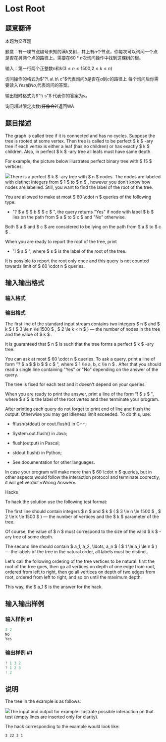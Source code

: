 # Lost Root

## 题意翻译

本题为交互题

题意：有一棵节点编号未知的满$k$叉树，其上有$n$个节点，你每次可以询问一个点是否在另两个点的路径上。需要在$60*n$次询问操作中找到这棵树的根。

输入：第一行两个正整数$n$和$k$($3\le n \le1500$,$2 \le k \le n$)

询问操作的格式为$"?\ a\ b\ c"$代表询问$b$是否在$a$到$c$的路径上 每个询问后你需要读入$Yes$或$No$,代表询问的答案。

输出根时格式为$"!\ s"$ 代表你的答案为$s$。

询问超过限定次数(~~好像会?~~)返回WA

## 题目描述

The graph is called tree if it is connected and has no cycles. Suppose the tree is rooted at some vertex. Then tree is called to be perfect $ k $ -ary tree if each vertex is either a leaf (has no children) or has exactly $ k $ children. Also, in perfect $ k $ -ary tree all leafs must have same depth.

For example, the picture below illustrates perfect binary tree with $ 15 $ vertices:

![](https://cdn.luogu.com.cn/upload/vjudge_pic/CF1061F/de3b5e14c77844d7d6fc27de5ae9982f4c3acaed.png)There is a perfect $ k $ -ary tree with $ n $ nodes. The nodes are labeled with distinct integers from $ 1 $ to $ n $ , however you don't know how nodes are labelled. Still, you want to find the label of the root of the tree.

You are allowed to make at most $ 60 \cdot n $ queries of the following type:

- "? $ a $ $ b $ $ c $ ", the query returns "Yes" if node with label $ b $ lies on the path from $ a $ to $ c $ and "No" otherwise.

Both $ a $ and $ c $ are considered to be lying on the path from $ a $ to $ c $ .

When you are ready to report the root of the tree, print

- "! $ s $ ", where $ s $ is the label of the root of the tree.

It is possible to report the root only once and this query is not counted towards limit of $ 60 \cdot n $ queries.

## 输入输出格式

### 输入格式

### 输出格式

The first line of the standard input stream contains two integers $ n $ and $ k $ ( $ 3 \le n \le 1500 $ , $ 2 \le k < n $ ) — the number of nodes in the tree and the value of $ k $ .

It is guaranteed that $ n $ is such that the tree forms a perfect $ k $ -ary tree.

You can ask at most $ 60 \cdot n $ queries. To ask a query, print a line of form "? $ a $ $ b $ $ c $ ", where $ 1 \le a, b, c \le n $ . After that you should read a single line containing "Yes" or "No" depending on the answer of the query.

The tree is fixed for each test and it doesn't depend on your queries.

When you are ready to print the answer, print a line of the form "! $ s $ ", where $ s $ is the label of the root vertex and then terminate your program.

After printing each query do not forget to print end of line and flush the output. Otherwise you may get Idleness limit exceeded. To do this, use:

- fflush(stdout) or cout.flush() in C++;

- System.out.flush() in Java;

- flush(output) in Pascal;

- stdout.flush() in Python;

- See documentation for other languages.

In case your program will make more than $ 60 \cdot n $ queries, but in other aspects would follow the interaction protocol and terminate coorectly, it will get verdict «Wrong Answer».

Hacks

To hack the solution use the following test format:

The first line should contain integers $ n $ and $ k $ ( $ 3 \le n \le 1500 $ , $ 2 \le k \le 1500 $ ) — the number of vertices and the $ k $ parameter of the tree.

Of course, the value of $ n $ must correspond to the size of the valid $ k $ -ary tree of some depth.

The second line should contain $ a_1, a_2, \ldots, a_n $ ( $ 1 \le a_i \le n $ ) — the labels of the tree in the natural order, all labels must be distinct.

Let's call the following ordering of the tree vertices to be natural: first the root of the tree goes, then go all vertices on depth of one edge from root, ordered from left to right, then go all vertices on depth of two edges from root, ordered from left to right, and so on until the maximum depth.

This way, the $ a_1 $ is the answer for the hack.

## 输入输出样例

### 输入样例 #1

```cpp
3 2
No
Yes

```
### 输出样例 #1

```cpp
? 1 3 2
? 1 2 3
! 2
```


## 说明

The tree in the example is as follows:

![](https://cdn.luogu.com.cn/upload/vjudge_pic/CF1061F/35da047bbd950ed349ebd6f2af925910ac0595d3.png)The input and output for example illustrate possible interaction on that test (empty lines are inserted only for clarity).

The hack corresponding to the example would look like:

`3 22 3 1`

